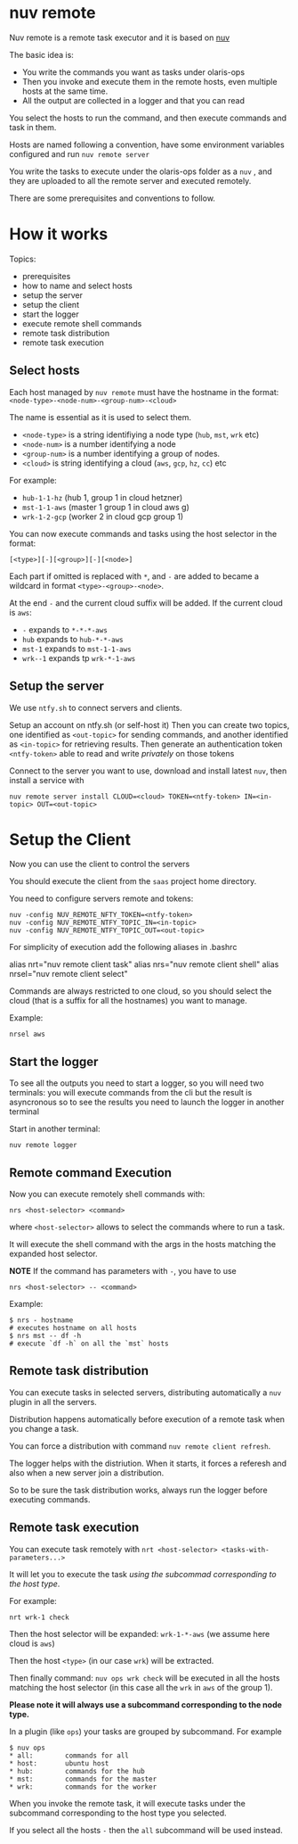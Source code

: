 <!--
  ~ Licensed to the Apache Software Foundation (ASF) under one
  ~ or more contributor license agreements.  See the NOTICE file
  ~ distributed with this work for additional information
  ~ regarding copyright ownership.  The ASF licenses this file
  ~ to you under the Apache License, Version 2.0 (the
  ~ "License"); you may not use this file except in compliance
  ~ with the License.  You may obtain a copy of the License at
  ~
  ~   http://www.apache.org/licenses/LICENSE-2.0
  ~
  ~ Unless required by applicable law or agreed to in writing,
  ~ software distributed under the License is distributed on an
  ~ "AS IS" BASIS, WITHOUT WARRANTIES OR CONDITIONS OF ANY
  ~ KIND, either express or implied.  See the License for the
  ~ specific language governing permissions and limitations
  ~ under the License.
-->

# nuv remote

Nuv remote is a remote task executor and it is based on [nuv](https://github.com/nuvolaris/nuv)

The basic idea is:

- You write the commands you want as tasks under olaris-ops
- Then you invoke and execute them in the remote hosts, even multiple hosts at the same time.
- All the output are collected in a logger and that you can read

You select the hosts to run the command, and then execute commands and task in them.

Hosts are named following a convention, have some environment variables configured and run `nuv remote server`

You write the tasks to execute under the olaris-ops folder as a `nuv` , and they are uploaded to all the remote server and executed remotely.

There are some prerequisites and conventions to follow.

# How it works

Topics:

- prerequisites
- how to name and select hosts
- setup the server
- setup the client
- start the logger
- execute remote shell commands
- remote task distribution
- remote task execution

## Select hosts

Each host managed by `nuv remote` must have the hostname in the format: `<node-type>-<node-num>-<group-num>-<cloud>`

The name is essential as it is used to select them.

- `<node-type>` is a string identifiying a node type (`hub`, `mst`, `wrk` etc)
- `<node-num>` is a number identifying a node 
- `<group-num>` is a number identifying a group of nodes.
- `<cloud>` is string identifying a cloud (`aws`, `gcp`, `hz`, `cc`) etc

For example:  

- `hub-1-1-hz` (hub 1, group 1 in cloud hetzner) 
- `mst-1-1-aws` (master 1 group 1 in cloud aws g) 
- `wrk-1-2-gcp` (worker 2 in cloud gcp group 1)

You can now execute commands and tasks using the host selector in the format:

`[<type>][-][<group>][-][<node>]`

Each part if omitted is replaced with `*`, and `-` are added to became a wildcard in format `<type>-<group>-<node>`.

At the end `-` and the current cloud suffix will be added. If the current cloud is `aws`:

- `-` expands to `*-*-*-aws`
- `hub`  expands to `hub-*-*-aws`
- `mst-1` expands to `mst-1-1-aws`
- `wrk--1` expands tp `wrk-*-1-aws`

## Setup the server 

We use `ntfy.sh` to connect servers and clients.

Setup an account on ntfy.sh (or self-host it) Then you can create two topics, one identified as `<out-topic>` for sending commands, and another identified as `<in-topic>` for retrieving results.  Then generate an authentication token `<ntfy-token>` able to read and write *privately* on those tokens

Connect to the server you want to use, download and install latest `nuv`,
then install a service with

```
nuv remote server install CLOUD=<cloud> TOKEN=<ntfy-token> IN=<in-topic> OUT=<out-topic>
```

# Setup the Client

Now you can use the client to control the servers

You should execute the client from the `saas` project home directory.

You need to configure servers remote and tokens:

```
nuv -config NUV_REMOTE_NFTY_TOKEN=<ntfy-token>
nuv -config NUV_REMOTE_NTFY_TOPIC_IN=<in-topic>
nuv -config NUV_REMOTE_NTFY_TOPIC_OUT=<out-topic>
```

For simplicity of execution add the following aliases in .bashrc

alias nrt="nuv remote client task"
alias nrs="nuv remote client shell"
alias nrsel="nuv remote client select"

Commands are always restricted to one cloud, so you should select the cloud (that is a suffix for all the hostnames) you want to manage. 

Example:

```
nrsel aws
```

## Start the logger

To see all the outputs you need to start a logger, so you will need two terminals: you will execute commands from the cli but the result is asyncronous so to see the results you need to launch the logger in another terminal 

Start in another terminal:

```
nuv remote logger
```

## Remote command Execution

Now you can execute remotely shell commands with:

`nrs <host-selector> <command>`

where `<host-selector>`  allows to select the commands where to run a task.

It will execute the shell command with the args in the hosts matching the expanded host selector.

**NOTE** If the command has parameters with `-`, you have to use

`nrs <host-selector> -- <command>`

Example:

```
$ nrs - hostname 
# executes hostname on all hosts
$ nrs mst -- df -h
# execute `df -h` on all the `mst` hosts
```

## Remote task distribution

You can execute tasks in selected servers, distributing automatically a `nuv` plugin in all the servers.

Distribution happens automatically before execution of a remote task when you change a task. 

You can force a distribution with command `nuv remote client refresh`.  

The logger helps with the distriution. When it starts, it forces a referesh and also when a new server join a distribution.

So to be sure the task distribution works, always run the logger before executing commands.

## Remote task execution

You can execute task remotely with `nrt <host-selector> <tasks-with-parameters...>`

It will let you to execute the task *using the subcommad corresponding to the host type*.

For example:

```
nrt wrk-1 check
```

Then the host selector will be expanded: `wrk-1-*-aws` (we assume here cloud is `aws`)

Then the host `<type>` (in our case `wrk`) will be extracted.

Then finally command: `nuv ops wrk check` will be executed in all the hosts matching the host selector (in this case all the `wrk` in `aws` of the group 1).

**Please note it will always use a subcommand corresponding to the node type.**

In a plugin (like `ops`) your tasks are grouped  by subcommand. For example

```
$ nuv ops
* all:        commands for all
* host:       ubuntu host
* hub:        commands for the hub
* mst:        commands for the master
* wrk:        commands for the worker
```

When you invoke the remote task, it will execute tasks under the subcommand corresponding to the host type you selected.

If you select all the hosts `-` then the `all` subcommand will be used instead.
